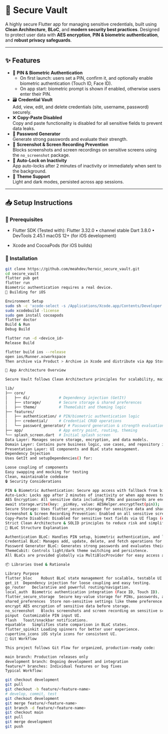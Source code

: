 # 🔐 Secure Vault

A highly secure Flutter app for managing sensitive credentials, built using **Clean Architecture**, **BLoC**, and **modern security best practices**. Designed to protect user data with **AES encryption**, **PIN & biometric authentication**, and **robust privacy safeguards**.

---

## ✨ Features

- 🔑 **PIN & Biometric Authentication**
    - On first launch: users set a PIN, confirm it, and optionally enable biometric authentication (Touch ID, Face ID).
    - On app start: biometric prompt is shown if enabled, otherwise users enter their PIN.
- 🗃️ **Credential Vault**  
  Add, view, edit, and delete credentials (site, username, password) securely.
- ❌ **Copy-Paste Disabled**  
  Copy and paste functionality is disabled for all sensitive fields to prevent data leaks.
- 🧪 **Password Generator**  
  Generate strong passwords and evaluate their strength.
- 🛑 **Screenshot & Screen Recording Prevention**  
  Blocks screenshots and screen recordings on sensitive screens using the `no_screenshot` package.
- 🔐 **Auto-Lock on Inactivity**  
  App auto-locks after 2 minutes of inactivity or immediately when sent to the background.
- 🎨 **Theme Support**  
  Light and dark modes, persisted across app sessions.

---

## 📥 Setup Instructions

### 🔧 Prerequisites

- Flutter SDK (Tested with):
  Flutter 3.32.0 • channel stable
  Dart 3.8.0 • DevTools 2.45.1
  macOS 12+ (for iOS development)

- Xcode and CocoaPods (for iOS builds)

### 🚀 Installation

```bash
git clone https://github.com/meahdev/heroic_secure_vault.git
cd secure_vault
flutter pub get
flutter run
Biometric authentication requires a real device.
🍎 Building for iOS

Environment Setup
sudo sh -c 'xcode-select -s /Applications/Xcode.app/Contents/Developer && xcodebuild -runFirstLaunch'
sudo xcodebuild -license
sudo gem install cocoapods
flutter doctor
Build & Run
Debug Build

flutter run -d <device_id>
Release Build

flutter build ios --release
open ios/Runner.xcworkspace
Then archive via Product > Archive in Xcode and distribute via App Store Connect, TestFlight, or Ad Hoc.

🧱 App Architecture Overview

Secure Vault follows Clean Architecture principles for scalability, maintainability, and testability.

lib/
├── core/
│   ├── di/             # Dependency injection (GetIt)
│   ├── storage/        # Secure storage & shared preferences
│   ├── theme/          # ThemeCubit and theming logic
├── features/
│   ├── authentication/ # PIN/biometric authentication logic
│   ├── credential/     # Credential CRUD operations
│   └── password_generator/ # Password generation & strength evaluation
├── app/                # App entry point, routing, theming
└── splash_screen.dart  # Initial splash screen
Data Layer: Manages secure storage, encryption, and data models.
Domain Layer: Contains pure business logic, use cases, and repository interfaces.
Presentation Layer: UI components and BLoC state management.
Dependency Injection
Uses GetIt and setupDependencies() for:

Loose coupling of components
Easy swapping and mocking for testing
Clean, maintainable codebase
🔒 Security Considerations

PIN & Biometric Authentication: Secure app access with fallback from biometric to PIN.
Auto-Lock: Locks app after 2 minutes of inactivity or when app moves to background.
AES Encryption: All sensitive data including PINs and passwords are encrypted before storage:
await storage.write(key: _pinKey, value: AESHelper.encryptText(pin));
Secure Storage: Uses flutter_secure_storage for sensitive data and shared_preferences only for non-sensitive settings.
Screenshot & Screen Recording Prevention: Enabled on all sensitive screens with no_screenshot package.
Copy-Paste Disabled: Disabled for sensitive text fields via UI flags (enableInteractiveSelection: false, readOnly: true).
Strict Clean Architecture & SOLID principles to reduce risk and simplify security audits.
🧠 BLoC Structure Explanation

Authentication BLoC: Handles PIN setup, biometric authentication, and lock state management.
Credential BLoC: Manages add, update, delete, and fetch operations for user credentials.
Password Generator BLoC: Generates strong passwords and evaluates their strength dynamically.
ThemeCubit: Controls light/dark theme switching and persistence.
All BLoCs are provided globally via MultiBlocProvider for easy access and centralized state management.

📦 Libraries Used & Rationale

Library	Purpose
flutter_bloc	Robust BLoC state management for scalable, testable UI logic.
get_it	Dependency injection for loose coupling and easy testing.
go_router	Declarative and powerful routing/navigation.
local_auth	Biometric authentication integration (Face ID, Touch ID).
flutter_secure_storage	Secure key-value storage for PINs, passwords, and tokens.
shared_preferences	Store non-sensitive settings like theme preference.
encrypt	AES encryption of sensitive data before storage.
no_screenshot	Blocks screenshots and screen recording on sensitive screens.
pinput	Customizable PIN input UI.
flash	Toast/snackbar notifications.
equatable	Simplifies state comparison in BLoC states.
flutter_spinkit	Loading spinners for better user experience.
cupertino_icons	iOS style icons for consistent UI.
🔄 Git Workflow

This project follows Git Flow for organized, production-ready code:

main branch: Production releases only
development branch: Ongoing development and integration
feature/* branches: Individual features or bug fixes
Typical Workflow:

git checkout development
git pull
git checkout -b feature/<feature-name>
# develop, commit, test
git checkout development
git merge feature/<feature-name>
git branch -d feature/<feature-name>
git checkout main
git pull
git merge development
git push
